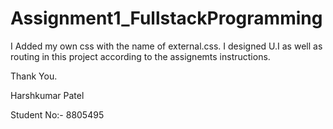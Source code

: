 # Assignment1_FullstackProgramming


I Added my own css with the name of external.css. I designed U.I as well as routing in this project according to the assignemts instructions.

Thank You.

Harshkumar Patel

Student No:- 8805495
